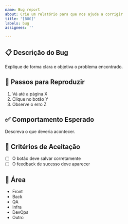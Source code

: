 ```yaml
---
name: Bug report
about: Crie um relatório para que nos ajude a corrigir
title: "[BUG]"
labels: bug
assignees: ''

---
```


## 📋 Descrição do Bug
Explique de forma clara e objetiva o problema encontrado.
## 🔄 Passos para Reproduzir
1. Vá até a página X  
2. Clique no botão Y  
3. Observe o erro Z  
## ✅ Comportamento Esperado
Descreva o que deveria acontecer.
## 🔎 Critérios de Aceitação
- [ ] O botão deve salvar corretamente  
- [ ] O feedback de sucesso deve aparecer  
## 🔧 Área
- Front  
- Back  
- QA  
- Infra  
- DevOps  
- Outro

